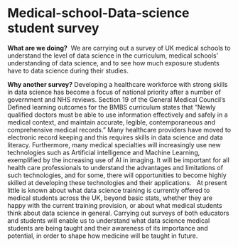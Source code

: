 # Medical-school-Data-science student survey

**What are we doing?** 
We are carrying out a survey of UK medical schools to understand the level of data science in the
curriculum, medical schools’ understanding of data science, and to see how much exposure students
have to data science during their studies.


**Why another survey?**
Developing a healthcare workforce with strong skills in data science has become a focus of national
priority after a number of government and NHS reviews. Section 19 of the General Medical Council’s
Defined learning outcomes for the BMBS curriculum states that “Newly qualified doctors must be
able to use information effectively and safely in a medical context, and maintain accurate, legible,
contemporaneous and comprehensive medical records.”
Many healthcare providers have moved to electronic record keeping and this requires skills in data
science and data literacy. Furthermore, many medical specialties will increasingly use new
technologies such as Artificial intelligence and Machine Learning, exemplified by the increasing use
of AI in imaging. It will be important for all health care professionals to understand the advantages
and limitations of such technologies, and for some, there will opportunities to become highly skilled
at developing these technologies and their applications.
 
At present little is known about what data science training is currently offered to medical students
across the UK, beyond basic stats, whether they are happy with the current training provision, or
about what medical students think about data science in general.
Carrying out surveys of both educators and students will enable us to understand what data science
medical students are being taught and their awareness of its importance and potential, in order to
shape how medicine will be taught in future.
